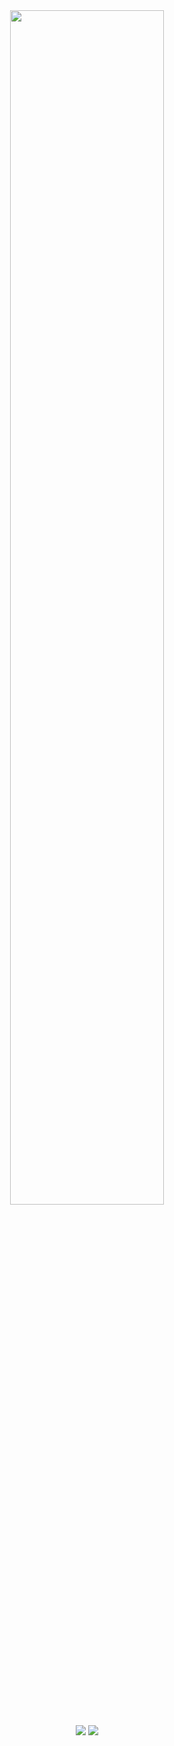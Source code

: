<div align="center">
<img src="https://readme-typing-svg.demolab.com?font=Inconsolata&weight=500&size=50&duration=4000&pause=300&color=A7A459&center=true&vCenter=true&multiline=true&repeat=false&random=false&width=1300&height=140&lines=Hello%2C+world!+I'm+Zhanbolat,+backend+developer." width="70%" />

[![](https://img.shields.io/badge/LinkedIn-0A66C2)](https://www.linkedin.com/in/eerzho/)
[![](https://img.shields.io/badge/LeetCode-FFA116)](https://leetcode.com/u/eerzho/)
</div>
